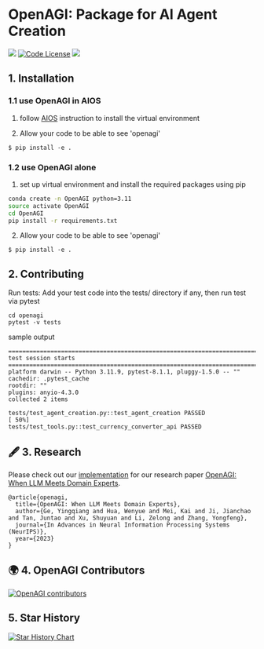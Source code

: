 # OpenAGI: Package for AI Agent Creation
<a href='https://arxiv.org/abs/2304.04370'><img src='https://img.shields.io/badge/Paper-PDF-red'></a>
[![Code License](https://img.shields.io/badge/Code%20License-MIT-green.svg)](https://github.com/agiresearch/OpenAGI/blob/main/LICENSE)
<a href='https://discord.gg/B2HFxEgTJX'><img src='https://img.shields.io/badge/Community-Discord-8A2BE2'></a>


## 1. Installation
### 1.1 use OpenAGI in AIOS
1. follow [AIOS](https://github.com/agiresearch/AIOS) instruction to install the virtual environment

2. Allow your code to be able to see 'openagi'
```
$ pip install -e .
```

### 1.2 use OpenAGI alone
1. set up virtual environment and install the required packages using pip
```bash
conda create -n OpenAGI python=3.11
source activate OpenAGI
cd OpenAGI
pip install -r requirements.txt
```
2. Allow your code to be able to see 'openagi'
```
$ pip install -e .
```

## 2. Contributing
Run tests: Add your test code into the tests/ directory if any, then run test via pytest
```
cd openagi
pytest -v tests
```
sample output
```
============================================================================================================================= test session starts ==============================================================================================================================
platform darwin -- Python 3.11.9, pytest-8.1.1, pluggy-1.5.0 -- ""
cachedir: .pytest_cache
rootdir: ""
plugins: anyio-4.3.0
collected 2 items                                                                                                                                                                                                                                                              

tests/test_agent_creation.py::test_agent_creation PASSED                                                                                                                                                                                                                 [ 50%]
tests/test_tools.py::test_currency_converter_api PASSED 
```

## 🖋️ 3. Research
Please check out our [implementation](./research) for our research paper [OpenAGI: When LLM Meets Domain Experts](https://arxiv.org/abs/2304.04370).

```
@article{openagi,
  title={OpenAGI: When LLM Meets Domain Experts},
  author={Ge, Yingqiang and Hua, Wenyue and Mei, Kai and Ji, Jianchao and Tan, Juntao and Xu, Shuyuan and Li, Zelong and Zhang, Yongfeng},
  journal={In Advances in Neural Information Processing Systems (NeurIPS)},
  year={2023}
}
```

## 🌍 4. OpenAGI Contributors
[![OpenAGI contributors](https://contrib.rocks/image?repo=agiresearch/OpenAGI&max=300)](https://github.com/agiresearch/OpenAGI/graphs/contributors)



## 5. Star History

[![Star History Chart](https://api.star-history.com/svg?repos=agiresearch/OpenAGI&type=Date)](https://star-history.com/#agiresearch/OpenAGI&Date)
